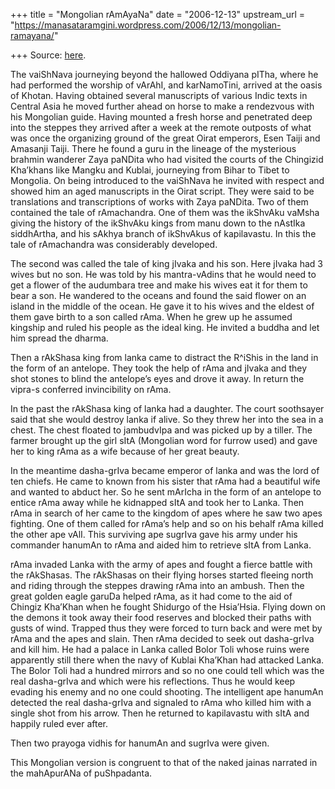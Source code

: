 +++
title = "Mongolian rAmAyaNa"
date = "2006-12-13"
upstream_url = "https://manasataramgini.wordpress.com/2006/12/13/mongolian-ramayana/"

+++
Source: [here](https://manasataramgini.wordpress.com/2006/12/13/mongolian-ramayana/).

The vaiShNava journeying beyond the hallowed Oddiyana pITha, where he had performed the worship of vArAhI, and karNamoTini, arrived at the oasis of Khotan. Having obtained several manuscripts of various Indic texts in Central Asia he moved further ahead on horse to make a rendezvous with his Mongolian guide. Having mounted a fresh horse and penetrated deep into the steppes they arrived after a week at the remote outposts of what was once the organizing ground of the great Oirat emperors, Esen Taiji and Amasanji Taiji. There he found a guru in the lineage of the mysterious brahmin wanderer Zaya paNDita who had visited the courts of the Chingizid Kha’khans like Mangku and Kublai, journeying from Bihar to Tibet to Mongolia. On being introduced to the vaiShNava he invited with respect and showed him an aged manuscripts in the Oirat script. They were said to be translations and transcriptions of works with Zaya paNDita. Two of them contained the tale of rAmachandra. One of them was the ikShvAku vaMsha giving the history of the ikShvAku kings from manu down to the nAstIka siddhArtha, and his sAkhya branch of ikShvAkus of kapilavastu. In this the tale of rAmachandra was considerably developed.

The second was called the tale of king jIvaka and his son. Here jIvaka had 3 wives but no son. He was told by his mantra-vAdins that he would need to get a flower of the audumbara tree and make his wives eat it for them to bear a son. He wandered to the oceans and found the said flower on an island in the middle of the ocean. He gave it to his wives and the eldest of them gave birth to a son called rAma. When he grew up he assumed kingship and ruled his people as the ideal king. He invited a buddha and let him spread the dharma.

Then a rAkShasa king from lanka came to distract the R^iShis in the land in the form of an antelope. They took the help of rAma and jIvaka and they shot stones to blind the antelope’s eyes and drove it away. In return the vipra-s conferred invincibility on rAma.

In the past the rAkShasa king of lanka had a daughter. The court soothsayer said that she would destroy lanka if alive. So they threw her into the sea in a chest. The chest floated to jambudvIpa and was picked up by a tiller. The farmer brought up the girl sItA (Mongolian word for furrow used) and gave her to king rAma as a wife because of her great beauty.

In the meantime dasha-grIva became emperor of lanka and was the lord of ten chiefs. He came to known from his sister that rAma had a beautiful wife and wanted to abduct her. So he sent mArIcha in the form of an antelope to entice rAma away while he kidnapped sItA and took her to Lanka. Then rAma in search of her came to the kingdom of apes where he saw two apes fighting. One of them called for rAma’s help and so on his behalf rAma killed the other ape vAlI. This surviving ape sugrIva gave his army under his commander hanumAn to rAma and aided him to retrieve sItA from Lanka.

rAma invaded Lanka with the army of apes and fought a fierce battle with the rAkShasas. The rAkShasas on their flying horses started fleeing north and riding through the steppes drawing rAma into an ambush. Then the great golden eagle garuDa helped rAma, as it had come to the aid of Chingiz Kha’Khan when he fought Shidurgo of the Hsia’Hsia. Flying down on the demons it took away their food reserves and blocked their paths with gusts of wind. Trapped thus they were forced to turn back and were met by rAma and the apes and slain. Then rAma decided to seek out dasha-grIva and kill him. He had a palace in Lanka called Bolor Toli whose ruins were apparently still there when the navy of Kublai Kha’Khan had attacked Lanka. The Bolor Toli had a hundred mirrors and so no one could tell which was the real dasha-grIva and which were his reflections. Thus he would keep evading his enemy and no one could shooting. The intelligent ape hanumAn detected the real dasha-grIva and signaled to rAma who killed him with a single shot from his arrow. Then he returned to kapilavastu with sItA and happily ruled ever after.

Then two prayoga vidhis for hanumAn and sugrIva were given.

This Mongolian version is congruent to that of the naked jainas narrated in the mahApurANa of puShpadanta.

